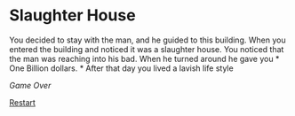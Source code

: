 # Slaughter House

You decided to stay with the man, and he guided to this building. When you entered the building and noticed it was a slaughter house. You noticed that the man was reaching into his bad. When he turned around he gave you * One Billion dollars. * After that day you lived a lavish life style

*Game Over*

[Restart](../wake-up)